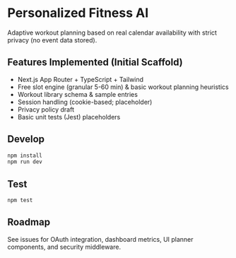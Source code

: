 # Personalized Fitness AI

Adaptive workout planning based on real calendar availability with strict privacy (no event data stored).

## Features Implemented (Initial Scaffold)
- Next.js App Router + TypeScript + Tailwind
- Free slot engine (granular 5-60 min) & basic workout planning heuristics
- Workout library schema & sample entries
- Session handling (cookie-based; placeholder)
- Privacy policy draft
- Basic unit tests (Jest) placeholders

## Develop
```bash
npm install
npm run dev
```

## Test
```bash
npm test
```

## Roadmap
See issues for OAuth integration, dashboard metrics, UI planner components, and security middleware.
